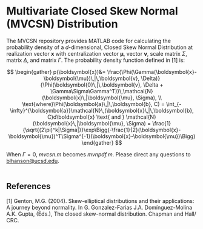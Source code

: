 # Multivariate Closed Skew Normal (MVCSN) Distribution 
The MVCSN repository provides MATLAB code for calculating the probability density of a *d*-dimensional, Closed Skew Normal Distribution at realization vector $\boldsymbol{x}$ with centralization vector $\boldsymbol{\mu}$, vector $\boldsymbol{v}$, scale matrix $\Sigma$, matrix $\Delta$, and matrix $\Gamma$. The probability density function defined in [1] is:  <br>

$$
\begin{gather}
    p(\boldsymbol{x})&= \frac{\Phi(\Gamma(\boldsymbol{x}-\boldsymbol{\mu})\,|\,\boldsymbol{v}, \Delta)}{\Phi(\boldsymbol{0}\,|\,\boldsymbol{v}, \Delta + \Gamma\Sigma\Gamma^T)}\,\mathcal{N}(\boldsymbol{x}\,|\boldsymbol{\mu}, \Sigma),
    \\ 
    \text{where}\Phi(\boldsymbol{a}\,|\,\boldsymbol{b}, C) = \int_{-\infty}^{\boldsymbol{a}}\mathcal{N}\,(\boldsymbol{x}\,|\,\boldsymbol{b}, C)d\boldsymbol{x} \text{  and  } \mathcal{N}(\boldsymbol{x}\,|\boldsymbol{\mu}, \Sigma) = \frac{1}{\sqrt{(2\pi)^k|\Sigma|}}\exp\Bigg(-\frac{1}{2}(\boldsymbol{x}-\boldsymbol{\mu})^T\Sigma^{-1}(\boldsymbol{x}-\boldsymbol{\mu})\Bigg)
\end{gather}
$$

When $\Gamma = 0$, *mvcsn.m* becomes *mvnpdf.m*. Please direct any questions to blhanson@ucsd.edu. <br><br>

## References
[1] Genton, M.G. (2004). Skew-elliptical distributions and their applications: A journey beyond normality. In G. Gonzalez-Farias J.A. Domínguez-Molina A.K. Gupta, (Eds.), The closed skew-normal distribution. Chapman and Hall/ CRC. 

